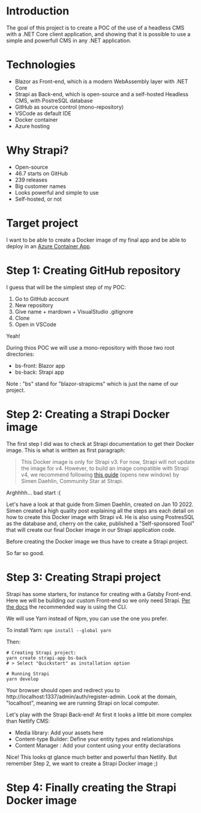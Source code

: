 # Introduction

The goal of this project is to create a POC of the use of a headless CMS with a .NET Core client application, and showing that it is possible to use a simple and powerfull CMS in any .NET application.

# Technologies

- Blazor as Front-end, which is a modern WebAssembly layer with .NET Core
- Strapi as Back-end, which is open-source and a self-hosted Headless CMS, with PostreSQL database
- GitHub as source control (mono-repository)
- VSCode as default IDE
- Docker container
- Azure hosting

# Why Strapi?

- Open-source
- 46.7 starts on GitHub
- 239 releases
- Big customer names
- Looks powerful and simple to use
- Self-hosted, or not

# Target project

I want to be able to create a Docker image of my final app and be able to deploy in an [Azure Container App](https://azure.microsoft.com/en-us/services/container-apps/#overview).

# Step 1: Creating GitHub repository

I guess that will be the simplest step of my POC:
1. Go to GitHub account
2. New repository
3. Give name + mardown + VisualStudio .gitignore
4. Clone
5. Open in VSCode

Yeah!

During thios POC we will use a mono-repository with those two root directories:
- bs-front: Blazor app
- bs-back: Strapi app

Note : "bs" stand for "blazor-strapicms" which is just the name of our project.

# Step 2: Creating a Strapi Docker image

The first step I did was to check at Strapi documentation to get their Docker image. This is what is written as first paragraph:


> This Docker image is only for Strapi v3. For now, Strapi will not update the image for v4. However, to build an image compatible with Strapi v4, we recommend following [this guide](https://blog.dehlin.dev/docker-with-strapi-v4) (opens new window) by Simen Daehlin, Community Star at Strapi.

Arghhhh... bad start :(

Let's have a look at that guide from Simen Daehlin, created on Jan 10 2022. Simen created a high quality post explaining all the steps ans each detail on how to create this Docker image with Strapi v4. He is also using PostresSQL as the database and, cherry on the cake, published a "Self-sponsored Tool" that will create our final Docker image in our Strapi application code.

Before creating the Docker image we thus have to create a Strapi project.

So far so good.

# Step 3: Creating Strapi project

Strapi has some starters, for instance for creating with a Gatsby Front-end. Here we will be building our custom Front-end so we only need Strapi. [Per the docs](https://docs.strapi.io/developer-docs/latest/setup-deployment-guides/installation/cli.html#creating-a-strapi-project) the recommended way is using the CLI.

We will use Yarn instead of Npm, you can use the one you prefer.

To install Yarn: `npm install --global yarn`

Then:
```
# Creating Strapi project:
yarn create strapi-app bs-back
# > Select "Quickstart" as installation option

# Running Strapi
yarn develop
```

Your browser should open and redirect you to http://localhost:1337/admin/auth/register-admin. Look at the domain, "localhost", meaning we are running Strapi on local computer.

Let's play with the Strapi Back-end! At first it looks a little bit more complex than Netlify CMS:
- Media library: Add your assets here
- Content-type Builder: Define your entity types and relationships
- Content Manager : Add your content using your entity declarations

Nice! This looks qt glance much better and powerful than Netlify. But remember Step 2, we want to create a Strapi Docker image ;)

# Step 4: Finally creating the Strapi Docker image

